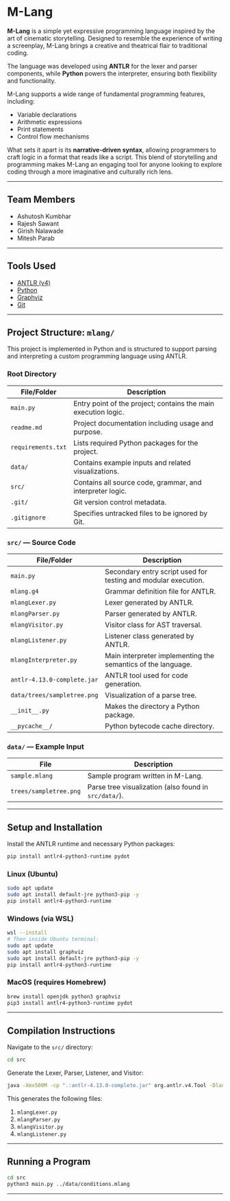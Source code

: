 
# M-Lang 
**M-Lang** is a simple yet expressive programming language inspired by the art of cinematic storytelling. Designed to resemble the experience of writing a screenplay, M-Lang brings a creative and theatrical flair to traditional coding.

The language was developed using **ANTLR** for the lexer and parser components, while **Python** powers the interpreter, ensuring both flexibility and functionality.

M-Lang supports a wide range of fundamental programming features, including:
- Variable declarations
- Arithmetic expressions
- Print statements
- Control flow mechanisms

What sets it apart is its **narrative-driven syntax**, allowing programmers to craft logic in a format that reads like a script. This blend of storytelling and programming makes M-Lang an engaging tool for anyone looking to explore coding through a more imaginative and culturally rich lens.

---

##  Team Members

- Ashutosh Kumbhar  
- Rajesh Sawant  
- Girish Nalawade  
- Mitesh Parab  

---

## Tools Used

- [ANTLR (v4)](https://www.antlr.org/download.html)  
- [Python](https://www.python.org/downloads/)  
- [Graphviz](https://graphviz.org/download/)  
- [Git](https://git-scm.com/downloads)

---

## Project Structure: `mlang/`

This project is implemented in Python and is structured to support parsing and interpreting a custom programming language using ANTLR.

### Root Directory

| File/Folder        | Description |
|--------------------|-------------|
| `main.py`          | Entry point of the project; contains the main execution logic. |
| `readme.md`        | Project documentation including usage and purpose. |
| `requirements.txt` | Lists required Python packages for the project. |
| `data/`            | Contains example inputs and related visualizations. |
| `src/`             | Contains all source code, grammar, and interpreter logic. |
| `.git/`            | Git version control metadata. |
| `.gitignore`       | Specifies untracked files to be ignored by Git. |

### `src/` — Source Code

| File/Folder              | Description |
|--------------------------|-------------|
| `main.py`                | Secondary entry script used for testing and modular execution. |
| `mlang.g4`               | Grammar definition file for ANTLR. |
| `mlangLexer.py`          | Lexer generated by ANTLR. |
| `mlangParser.py`         | Parser generated by ANTLR. |
| `mlangVisitor.py`        | Visitor class for AST traversal. |
| `mlangListener.py`       | Listener class generated by ANTLR. |
| `mlangInterpreter.py`    | Main interpreter implementing the semantics of the language. |
| `antlr-4.13.0-complete.jar` | ANTLR tool used for code generation. |
| `data/trees/sampletree.png` | Visualization of a parse tree. |
| `__init__.py`            | Makes the directory a Python package. |
| `__pycache__/`           | Python bytecode cache directory. |

### `data/` — Example Input

| File                    | Description |
|--------------------------|-------------|
| `sample.mlang`           | Sample program written in M-Lang. |
| `trees/sampletree.png`   | Parse tree visualization (also found in `src/data/`). |

---

## Setup and Installation

Install the ANTLR runtime and necessary Python packages:

```bash
pip install antlr4-python3-runtime pydot
```

### Linux (Ubuntu)

```bash
sudo apt update
sudo apt install default-jre python3-pip -y
pip install antlr4-python3-runtime
```

### Windows (via WSL)

```bash
wsl --install
# Then inside Ubuntu terminal:
sudo apt update
sudo apt install graphviz
sudo apt install default-jre python3-pip -y
pip install antlr4-python3-runtime
```

### MacOS (requires Homebrew)

```bash
brew install openjdk python3 graphviz
pip3 install antlr4-python3-runtime pydot
```

---

## Compilation Instructions

Navigate to the `src/` directory:

```bash
cd src
```

Generate the Lexer, Parser, Listener, and Visitor:

```bash
java -Xmx500M -cp ".:antlr-4.13.0-complete.jar" org.antlr.v4.Tool -Dlanguage=Python3 -visitor -listener mlang.g4
```

This generates the following files:

1. `mlangLexer.py`  
2. `mlangParser.py`  
3. `mlangVisitor.py`  
4. `mlangListener.py`  

---

##  Running a Program

```bash
cd src
python3 main.py ../data/conditions.mlang
```

---
